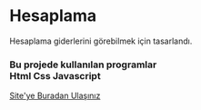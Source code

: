 <h1>Hesaplama</h1>

<p>Hesaplama giderlerini görebilmek için tasarlandı.</p>

<h3>Bu projede kullanılan programlar
<br>Html Css Javascript </h3>


<a href="https://hesaplamalar.netlify.app/">Site'ye Buradan Ulaşınız</a>
